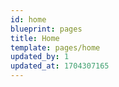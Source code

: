 ```yaml
---
id: home
blueprint: pages
title: Home
template: pages/home
updated_by: 1
updated_at: 1704307165
---
```

